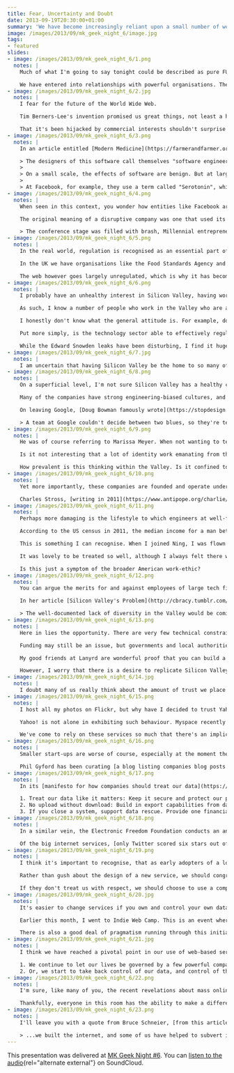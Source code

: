 ```yaml
---
title: Fear, Uncertainty and Doubt
date: 2013-09-19T20:30:00+01:00
summary: 'We have become increasingly reliant upon a small number of web services. Many of the companies that operate them emanate from a small centre of innovation: Silicon Valley.'
image: /images/2013/09/mk_geek_night_6/image.jpg
tags:
- featured
slides:
- image: /images/2013/09/mk_geek_night_6/1.png
  notes: |
    Much of what I'm going to say tonight could be described as pure FUD -- cynical nonsense and fear-mongering. Yet fear, uncertainty and doubt -- these are real human emotions that can be too easily brushed aside in the face of valid concerns or criticism.

    We have entered into relationships with powerful organisations. These are organisations we will declare our undying love for, but I want to question whether we've taken the time to consider the consequences of doing so.
- image: /images/2013/09/mk_geek_night_6/2.jpg
  notes: |
    I fear for the future of the World Wide Web.

    Tim Berners-Lee's invention promised us great things, not least a highly democratic communication tool in which anyone could access information, and anyone could publish information. It's a powerful concept, and it's one we shouldn't lose sight of.

    That it's been hijacked by commercial interests shouldn't surprise us, but the way it's been hijacked should. Not only is our behaviour constantly monitored and tracked, sites like Facebook, Google+ and Twitter are actively manipulating our behaviour as well.
- image: /images/2013/09/mk_geek_night_6/3.png
  notes: |
    In an article entitled [Modern Medicine](https://farmerandfarmer.org/medicine/social.html), Jonathan Harris described social software design. He wrote:

    > The designers of this software call themselves "software engineers", but they are really more like social engineers. Through their inventions, they alter the behaviour of millions of people, yet very few of them realise that this is what they are doing, and even fewer consider the ethical implications of that kind of power.
    >
    > On a small scale, the effects of software are benign. But at large companies, with hundreds of millions of users, something so apparently small as the choice of what should be a default setting, will have an immediate impact on the daily behaviour patterns of a large percentage of the planet.
    >
    > At Facebook, for example, they use a term called "Serotonin", which refers to the bonding hormone released by the brain in moments of intimacy. In design reviews, Facebook designers are asked, "Where is the serotonin in this design?" meaning, "how will this new feature release bonding hormones in the brains of our users, to keep them coming back for more?"
- image: /images/2013/09/mk_geek_night_6/4.png
  notes: |
    When seen in this context, you wonder how entities like Facebook are able to operate without any degree of oversight. Is it right that one company can affect the lives of so many people, so freely? Facebook's leadership may say they are being disruptive; challenging social norms.

    The original meaning of a disruptive company was one that used its small size to shake up a bigger industry, but disruption is turning into something more sinister. Reporting on last year's TechCrunch Disrupt conference, [Paul Carr wrote](https://pando.com/2012/10/24/travis-shrugged/):

    > The conference stage was filled with brash, Millennial entrepreneurs vowing to "Disrupt" real-world laws and regulations in the same way that me stealing your dog is Disrupting the idea of pet ownership. On more than one occasion a judge would ask an entrepreneur "Is this legal?" to which the reply would inevitably come: "Not yet." The audience would laugh and applaud.
- image: /images/2013/09/mk_geek_night_6/5.png
  notes: |
    In the real world, regulation is recognised as an essential part of well-functioning economy, to combat excessive behaviour, and maintain a level playing field.

    In the UK we have organisations like the Food Standards Agency and Ofcom. Even America, which has very conservative economic policies, has similar oversight agencies.

    The web however goes largely unregulated, which is why it has become so attractive to believers in the free-market and those that have little time for anything that gets in the way of them increasing their personal wealth.
- image: /images/2013/09/mk_geek_night_6/6.png
  notes: |
    I probably have an unhealthy interest in Silicon Valley, having worked for there a few years ago.

    As such, I know a number of people who work in the Valley who are as equally disturbed by these developments as I am. It gives me hope to know that sensible people work there. Obviously, as these people are my friends, they are a self-selecting group, people roughly the same age as me, who share similar interests and political views.

    I honestly don't know what the general attitude is. For example, do most developers and engineers have a moral compasses? Are they able to provide enough of a counterbalance to CEOs like Mark Zuckerberg who have very specific and controversial views on privacy? Are engineers that care about privacy able to find work at these companies?

    Put more simply, is the technology sector able to effectively regulate itself?

    While the Edward Snowden leaks have been disturbing, I find it hugely encouraging there was someone working for the NSA that had the moral integrity -- and courage -- to leak this information. My hope is that there are others like him.
- image: /images/2013/09/mk_geek_night_6/7.jpg
  notes: |
    I am uncertain that having Silicon Valley be the home to so many of the services we use every day is that healthy.
- image: /images/2013/09/mk_geek_night_6/8.png
  notes: |
    On a superficial level, I'm not sure Silicon Valley has a healthy culture of design. To me, it appears to be seen as a mean of styling, or manipulating, but not to producing things of any inherent value.

    Many of the companies have strong engineering-biased cultures, and there is an over-reliance on seeing customers as little more than data-points.

    On leaving Google, [Doug Bowman famously wrote](https://stopdesign.com/archive/2009/03/20/goodbye-google.html):

    > A team at Google couldn't decide between two blues, so they're testing 41 shades between each blue to see which one performs better. I had a recent debate over whether a border should be 3, 4 or 5 pixels wide, and was asked to prove my case. I can't operate in an environment like that. I've grown tired of debating such minuscule design decisions.
- image: /images/2013/09/mk_geek_night_6/9.png
  notes: |
    He was of course referring to Marissa Meyer. When not wanting to test which shade of blue to use at Google, she went on to design Yahoo's new logo, with somewhat predictable results.

    Is it not interesting that a lot of identity work emanating from the valley is rationalised with circles and lines overlaid? Is this the only way designers can justify their work?

    How prevalent is this thinking within the Valley. Is it confined to Google?
- image: /images/2013/09/mk_geek_night_6/10.png
  notes: |
    Yet more importantly, these companies are founded and operate under US law, which is very different from English and European law.

    Charles Stross, [writing in 2011](https://www.antipope.org/charlie/blog-static/2011/11/evil-social-networks.html), noted that the California-based web service Klout had a privacy policy that was almost certainly illegal under the UK Data Protection Act, not least because they asserted the right to collect information about you, if you simply visited their website.
- image: /images/2013/09/mk_geek_night_6/11.png
  notes: |
    Perhaps more damaging is the lifestyle to which engineers at well-funded start-ups are able to enjoy.

    According to the US census in 2011, the median income for a man between the ages of 25 and 34 was just over $32,000. Yet according to recruitment site Dice.com, the average salary for tech talent in Silicon Valley was more than $100,000. ([Source](https://www.eastbayexpress.com/oakland/content?oid=3494301))

    This is something I can recognise. When I joined Ning, I was flown over to Palo Alto, put up in expensive hotels, and had the rent paid for my apartment. Meals were often brought in every lunchtime, and the fridge was always stocked full of treats. And yes, I had an outrageous salary too.

    It was lovely to be treated so well, although I always felt there was an underlying motive; a desire for you to never leave the office, or spend any of your free time not thinking about work. This was particularly evident when I was offered a MiFi dongle and data contract, so I could work on the train to and from the office. Weekends felt like a privilege, not a right.

    Is this just a symptom of the broader American work-ethic?
- image: /images/2013/09/mk_geek_night_6/12.png
  notes: |
    You can argue the merits for and against employees of large tech firms being rewarded so handsomely, as much as you can for footballers and bankers. A shortage of talented engineers and designers means rewards will be high. But I wonder if this is creating an environment in which the people building products we use every day have little empathy for how the rest of us live.

    In her article [Silicon Valley's Problem](http://cbracy.tumblr.com/post/39314979304/silicon-valleys-problem) Catherine Bracy articulates the problems associated with this bubble:

    > The well-documented lack of diversity in the Valley would be comical if it wasn't so harmful. It feels like, and often is, a bunch of Stanford guys making tools to fix their own problems. Sometimes they stumble into a groundbreaking new app that has a more far-reaching impact (see: Twitter) and sometimes they try and shoehorn a social good mission into their business plan (see: a thousand other companies). Barely any of them start from an entrenched social problem and work backwards from there. Very few of them are really fundamentally improving society. They're making widgets or iterating on things that already exist.
- image: /images/2013/09/mk_geek_night_6/13.png
  notes: |
    Here in lies the opportunity. There are very few technical constraints forcing companies to relocate to the Valley anymore. Companies that exist outside the bubble have a greater chance I believe of designing products more empathetic to the wider world.

    Funding may still be an issue, but governments and local authorities are seeing growth in the technology sector and want to support it. Not having the culture of well-funded venture-backed start-ups will lead to the creation of more sustainable businesses too.

    My good friends at Lanyrd are wonderful proof that you can build a successful start-up outside the Valley.

    However, I worry that there is a desire to replicate Silicon Valley, which is a futile endeavour; Silicon Valley is the result of a century of good fortune and happy accidents. Digital hubs should be true to themselves, not facsimiles of a rotting model.
- image: /images/2013/09/mk_geek_night_6/14.jpg
  notes: |
    I doubt many of us really think about the amount of trust we place in the small number of services on which we rely on a daily basis.
- image: /images/2013/09/mk_geek_night_6/15.png
  notes: |
    I host all my photos on Flickr, but why have I decided to trust Yahoo!, a company that has consistently proved itself a poor custodian of user data, not least when it deleted the 38 million pages it once hosted on Geocities.

    Yahoo! is not alone in exhibiting such behaviour. Myspace recently deleted all the blog posts once hosted on its platform, providing no warning that it was going to do so. Individual posts or sites have been taken down on Tumblr without warning because of DMCA take-down notices, or legal disputes, with little or no recourse for content owners.

    We've come to rely on these services so much that there's an implicit trust in the companies that operate them. Do they deserve our trust?
- image: /images/2013/09/mk_geek_night_6/16.png
  notes: |
    Smaller start-ups are worse of course, especially at the moment they get acquired.

    Phil Gyford has been curating [a blog listing companies blog posts in which they exclaim their excitement of being acquired](https://www.gyford.com/phil/writing/2013/02/27/our-incredible-journey/), and the inevitable posts that follow a few months later which backtrack on any promises regarding content users have uploaded.
- image: /images/2013/09/mk_geek_night_6/17.png
  notes: |
    In its [manifesto for how companies should treat our data](https://contentsmagazine.com/data/), Contents magazine suggested all services should:

    1. Treat our data like it matters: Keep it secure and protect our privacy, of course -- but also maintain serious backups and respect our choice to delete any information we've contributed.
    2. No upload without download: Build in export capabilities from day one.
    3. If you close a system, support data rescue. Provide one financial quarter's notice between announcing the shutdown and destroying any user-contributed content, public or private, and offer data export during this period.
- image: /images/2013/09/mk_geek_night_6/18.png
  notes: |
    In a similar vein, the Electronic Freedom Foundation conducts an annual survey in which it measures how well companies protect your data from the government. It has six criteria.

    Of the big internet services, [only Twitter scored six stars out of six. Apple got one](https://www.eff.org/sites/default/files/who-has-your-back-2013-report-20130513.pdf). This year's survey was conducted before the Snowden leaks, so it'll be interesting to see how these ratings change. However, since the EFF started publishing this report two years ago, the scores have been improving.
- image: /images/2013/09/mk_geek_night_6/19.png
  notes: |
    I think it's important to recognise, that as early adopters of a lot of these products, we wield excessive power. We shaped products like Twitter, and we can shape future products too!

    Rather than gush about the design of a new service, we should congratulate services on well-written terms and conditions, data export options, how well they protect us against government snooping.

    If they don't treat us with respect, we should choose to use a competing service.
- image: /images/2013/09/mk_geek_night_6/20.jpg
  notes: |
    It's easier to change services if you own and control your own data. The nascent Indie Web movement promotes publishing content on your own site, and optionally syndicating it to the third-parties.

    Earlier this month, I went to Indie Web Camp. This is an event where people are creating new technologies, products and protocols that allow us to do just that. While a lot of the concepts being demoed were still in development, I was impressed by the focus on making these new tools user-centred, and in many cases, better designed than the products they are attempting to replace.

    There is also a good deal of pragmatism running through this initiative; many of the contributors realised that the best tools for creating this content were built by the third parties, but we can use their tools, and then store the definitive copies on our own servers.
- image: /images/2013/09/mk_geek_night_6/21.jpg
  notes: |
    I think we have reached a pivotal point in our use of web-based services, and now face a fork in the road. We have two choices:

    1. We continue to let our lives be governed by a few powerful companies, and accept the consequences this brings.
    2. Or, we start to take back control of our data, and control of the web.
- image: /images/2013/09/mk_geek_night_6/22.png
  notes: |
    I'm sure, like many of you, the recent revelations about mass online surveillance undertaken by the NSA and GCHQ have made using the internet less exciting than it used to be. Not least because the companies running the services we have come to rely on appear to have been complicit in aiding these programmes.

    Thankfully, everyone in this room has the ability to make a difference, to build the web we want to see. Although the web has matured considerably in the last 20 years, a text editor, an FTP client and some web space is all you need to publish on the web.
- image: /images/2013/09/mk_geek_night_6/23.png
  notes: |
    I'll leave you with a quote from Bruce Schneier, [from this article in the Guardian](https://www.theguardian.com/commentisfree/2013/sep/05/government-betrayed-internet-nsa-spying):

    > ...we built the internet, and some of us have helped to subvert it. Now those of us who love liberty have to fix it.
---
```

This presentation was delivered at [MK Geek Night #6][1]. You can [listen to the audio][audio]{rel="alternate external"} on SoundCloud.

[1]: /events/2013/09/mk_geek_night_6
[audio]: https://soundcloud.com/mkgn/mkgn-6-paul-robert-lloyd-fear
